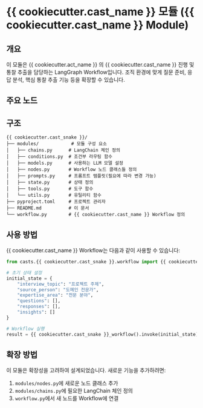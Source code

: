 # {{ cookiecutter.cast_name }} 모듈 ({{ cookiecutter.cast_name }} Module)

## 개요

이 모듈은 {{ cookiecutter.act_name }} 의 {{ cookiecutter.cast_name }} 진행 및 통찰 추출을 담당하는 LangGraph Workflow입니다. 조직 환경에 맞게 질문 준비, 응답 분석, 핵심 통찰 추출 기능 등을 확장할 수 있습니다.

## 주요 노드

<!-- 노드에 대한 설명을 추가해주세요. -->

## 구조

```
{{ cookiecutter.cast_snake }}/
├── modules/            # 모듈 구성 요소
│   ├── chains.py      # LangChain 체인 정의
│   ├── conditions.py  # 조건부 라우팅 함수
│   ├── models.py      # 사용하는 LLM 모델 설정
│   ├── nodes.py       # Workflow 노드 클래스들 정의
│   ├── prompts.py     # 프롬프트 템플릿(필요에 따라 변경 가능)
│   ├── state.py       # 상태 정의
│   ├── tools.py       # 도구 함수
│   └── utils.py       # 유틸리티 함수
├── pyproject.toml     # 프로젝트 관리자
├── README.md          # 이 문서
└── workflow.py        # {{ cookiecutter.cast_name }} Workflow 정의
```

## 사용 방법

{{ cookiecutter.cast_name }} Workflow는 다음과 같이 사용할 수 있습니다:

```python
from casts.{{ cookiecutter.cast_snake }}.workflow import {{ cookiecutter.cast_snake }}_workflow

# 초기 상태 설정
initial_state = {
    "interview_topic": "프로젝트 주제",
    "source_person": "도메인 전문가",
    "expertise_area": "전문 분야",
    "questions": [],
    "responses": [],
    "insights": []
}

# Workflow 실행
result = {{ cookiecutter.cast_snake }}_workflow().invoke(initial_state)
```

## 확장 방법

이 모듈은 확장성을 고려하여 설계되었습니다. 새로운 기능을 추가하려면:

1. `modules/nodes.py`에 새로운 노드 클래스 추가
2. `modules/chains.py`에 필요한 LangChain 체인 정의
3. `workflow.py`에서 새 노드를 Workflow에 연결
